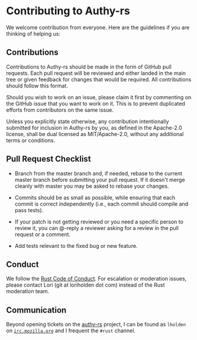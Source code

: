 # Contributing to Authy-rs

We welcome contribution from everyone. Here are the guidelines if you are
thinking of helping us:

## Contributions

Contributions to Authy-rs should be made in the form of GitHub pull
requests. Each pull request will be reviewed and either landed in the main
tree or given feedback for changes that would be required. All contributions
should follow this format.

Should you wish to work on an issue, please claim it first by commenting on
the GitHub issue that you want to work on it. This is to prevent duplicated
efforts from contributors on the same issue.

Unless you explicitly state otherwise, any contribution intentionally
submitted for inclusion in Authy-rs by you, as defined in the Apache-2.0
license, shall be dual licensed as MIT/Apache-2.0, without any additional
terms or conditions.

## Pull Request Checklist

- Branch from the master branch and, if needed, rebase to the current master
  branch before submitting your pull request. If it doesn't merge cleanly with
  master you may be asked to rebase your changes.

- Commits should be as small as possible, while ensuring that each commit is
  correct independently (i.e., each commit should compile and pass tests).

- If your patch is not getting reviewed or you need a specific person to review
  it, you can @-reply a reviewer asking for a review in the pull request or a
  comment.

- Add tests relevant to the fixed bug or new feature.

## Conduct

We follow the [Rust Code of Conduct](https://www.rust-lang.org/conduct.html).
For escalation or moderation issues, please contact Lori (git at loriholden dot
com) instead of the Rust moderation team.

## Communication

Beyond opening tickets on the
[authy-rs](https://github.com/lholden/authy-rs) project, I can be
found as `lholden` on [`irc.mozilla.org`](https://wiki.mozilla.org/IRC) and I
frequent the `#rust` channel.
